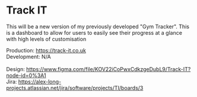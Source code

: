 # Track IT

This will be a new version of my previously developed "Gym Tracker". This is a dashboard to allow for users to easily see their progress at a glance with high levels of customisation

Production: https://track-it.co.uk \
Development: N/A \
\
Design: https://www.figma.com/file/KOV22iCoPwxCdkzgeDubL9/Track-IT?node-id=0%3A1 \
Jira: https://alex-long-projects.atlassian.net/jira/software/projects/TI/boards/3
